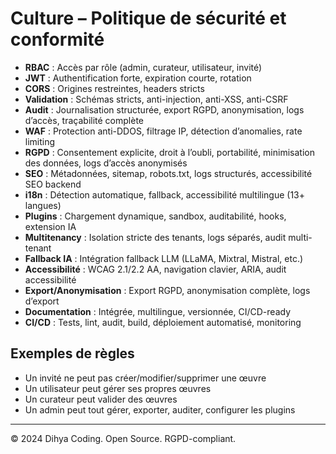 # Culture – Politique de sécurité et conformité

- **RBAC** : Accès par rôle (admin, curateur, utilisateur, invité)
- **JWT** : Authentification forte, expiration courte, rotation
- **CORS** : Origines restreintes, headers stricts
- **Validation** : Schémas stricts, anti-injection, anti-XSS, anti-CSRF
- **Audit** : Journalisation structurée, export RGPD, anonymisation, logs d’accès, traçabilité complète
- **WAF** : Protection anti-DDOS, filtrage IP, détection d’anomalies, rate limiting
- **RGPD** : Consentement explicite, droit à l’oubli, portabilité, minimisation des données, logs d’accès anonymisés
- **SEO** : Métadonnées, sitemap, robots.txt, logs structurés, accessibilité SEO backend
- **i18n** : Détection automatique, fallback, accessibilité multilingue (13+ langues)
- **Plugins** : Chargement dynamique, sandbox, auditabilité, hooks, extension IA
- **Multitenancy** : Isolation stricte des tenants, logs séparés, audit multi-tenant
- **Fallback IA** : Intégration fallback LLM (LLaMA, Mixtral, Mistral, etc.)
- **Accessibilité** : WCAG 2.1/2.2 AA, navigation clavier, ARIA, audit accessibilité
- **Export/Anonymisation** : Export RGPD, anonymisation complète, logs d’export
- **Documentation** : Intégrée, multilingue, versionnée, CI/CD-ready
- **CI/CD** : Tests, lint, audit, build, déploiement automatisé, monitoring

## Exemples de règles
- Un invité ne peut pas créer/modifier/supprimer une œuvre
- Un utilisateur peut gérer ses propres œuvres
- Un curateur peut valider des œuvres
- Un admin peut tout gérer, exporter, auditer, configurer les plugins

---
© 2024 Dihya Coding. Open Source. RGPD-compliant.

